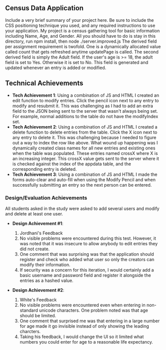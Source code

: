 ## Census Data Application
Include a very brief summary of your project here. Be sure to include the CSS positioning technique you used, and any required instructions to use your application.
My project is a census gathering tool for basic information including Name, Age, and Gender.
All you should have to do is stay in this directory, run npm install, then node ./server.improved.js
The derived field per assignment requirement is twofold. One is a dynamically allocated value called count that gets refreshed anytime updatePage is called.
The second derived field is simply the Adult field. If the user's age is >= 18, the adult field is set to Yes. Otherwise it is set to No. This field is generated and updated whenever an entry is added or modified.

## Technical Achievements
- **Tech Achievement 1**: Using a combination of JS and HTML I created an edit function to modify entries. Click the pencil icon next to any entry to modify and resubmit it. This was challenging as I had to add an extra field to the JSON being sent to the server that wasn't always being set. For example, normal additions to the table do not have the modifyIndex set.
- **Tech Achievement 2**: Using a combination of JS and HTML I created a delete function to delete entries from the table. Click the X icon next to any entry to delete it. This was challenging because I needed to figure out a way to index the row like above. What wound up happening was I dynamically created class names for all new entries and existing ones when the table was populated. These entries named crossX where X is an increasing integer. This crossX value gets sent to the server where it is checked against the index of the appdata table, and the corresponding entry is deleted.
- **Tech Achievement 3**: Using a combination of JS and HTML I made the forms auto-clear and auto-fill when using the Modify Pencil and when successfully submitting an entry so the next person can be entered.
### Design/Evaluation Achievements
All students asked in the study were asked to add several users and modify and delete at least one user.
- **Design Achievement #1**:
  1. Jordhani's Feedback
  2. No visible problems were encountered during this test. However, it was noted that it was insecure to allow anybody to edit entries they did not create.
  3. One comment that was surprising was that the application should register and check who added what user so only the creators can modify their information.
  4. If security was a concern for this iteration, I would certainly add a basic username and password field and register it alongside the entries as a hashed value.
  
- **Design Achievement #2**:
  1. White's Feedback
  2. No visible problems were encountered even when entering in non-standard unicode characters. One problem noted was that age should be limited.
  3. One comment that surprised me was that entering in a large number for age made it go invisible instead of only showing the leading charcters.
  4. Taking his feedback, I would change the UI so it limited what numbers you could enter for age to a reasonable life expectancy.